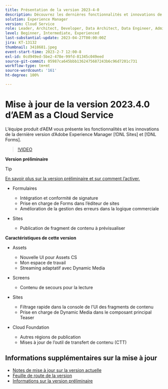 ```yaml
---
title: Présentation de la version 2023-4-0
description: Découvrez les dernières fonctionnalités et innovations de la version 2023-2-0 d’Adobe Experience Manager [!DNL Forms] et [!DNL Sites].
solution: Experience Manager
version: Cloud Service
role: Leader, Architect, Developer, Data Architect, Data Engineer, Admin, User
level: Beginner, Intermediate, Experienced
last-substantial-update: 2023-04-27T00:00:00Z
jira: KT-13132
thumbnail: 3418681.jpeg
event-start-time: 2023-2-7 12:00-8
exl-id: 0cd949ed-5be2-478e-99fd-81345c049eed
source-git-commit: 05987ca645bbb1362475687243b6c96d7201c731
workflow-type: tm+mt
source-wordcount: '161'
ht-degree: 100%

---
```


# Mise à jour de la version 2023.4.0 d’AEM as a Cloud Service

L’équipe produit d’AEM vous présente les fonctionnalités et les innovations de la dernière version d’Adobe Experience Manager [!DNL Sites] et [!DNL Forms].

>[!VIDEO](https://video.tv.adobe.com/v/3418681/?learn=on)

**Version préliminaire**

>[!TIP]
>
>[En savoir plus sur la version préliminaire et sur comment l’activer.](https://experienceleague.adobe.com/docs/experience-manager-cloud-service/content/release-notes/prerelease.html?lang=fr)

* Formulaires
   * Intégration et conformité de signature
   * Prise en charge de Forms dans l’éditeur de sites
   * Amélioration de la gestion des erreurs dans la logique commerciale

* Sites
   * Publication de fragment de contenu à prévisualiser

**Caractéristiques de cette version**

* Assets
   * Nouvelle UI pour Assets CS
   * Mon espace de travail
   * Streaming adaptatif avec Dynamic Media

* Screens
   * Contenu de secours pour la lecture

* Sites
   * Filtrage rapide dans la console de l’UI des fragments de contenu
   * Prise en charge de Dynamic Media dans le composant principal Teaser

* Cloud Foundation
   * Autres régions de publication
   * Mises à jour de l’outil de transfert de contenu (CTT)

<!-- 
Have questions about the release?  Discuss the release in [Experience League Communities](https://adobe.ly/3KCfab0 )
-->

## Informations supplémentaires sur la mise à jour

* [Notes de mise à jour sur la version actuelle](https://experienceleague.adobe.com/docs/experience-manager-cloud-service/content/release-notes/home.html?lang=fr)
* [Feuille de route de la version](https://experienceleague.adobe.com/docs/experience-manager-release-information/aem-release-updates/update-releases-roadmap.html?lang=fr)
* [Informations sur la version préliminaire](https://experienceleague.adobe.com/docs/experience-manager-cloud-service/content/release-notes/prerelease.html?lang=fr)
